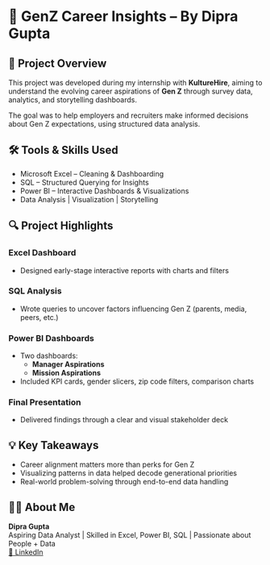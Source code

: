 # 🎯 GenZ Career Insights – By Dipra Gupta

## 📌 Project Overview
This project was developed during my internship with **KultureHire**, aiming to understand the evolving career aspirations of **Gen Z** through survey data, analytics, and storytelling dashboards.

The goal was to help employers and recruiters make informed decisions about Gen Z expectations, using structured data analysis.


## 🛠️ Tools & Skills Used
- Microsoft Excel – Cleaning & Dashboarding  
- SQL – Structured Querying for Insights  
- Power BI – Interactive Dashboards & Visualizations  
- Data Analysis | Visualization | Storytelling


## 🔍 Project Highlights

### Excel Dashboard
- Designed early-stage interactive reports with charts and filters

### SQL Analysis
- Wrote queries to uncover factors influencing Gen Z (parents, media, peers, etc.)

### Power BI Dashboards
- Two dashboards:
  - **Manager Aspirations**
  - **Mission Aspirations**
- Included KPI cards, gender slicers, zip code filters, comparison charts

### Final Presentation
- Delivered findings through a clear and visual stakeholder deck

## 💡 Key Takeaways
- Career alignment matters more than perks for Gen Z  
- Visualizing patterns in data helped decode generational priorities  
- Real-world problem-solving through end-to-end data handling


## 🙋‍♂️ About Me
**Dipra Gupta**  
Aspiring Data Analyst | Skilled in Excel, Power BI, SQL | Passionate about People + Data  
[🔗 LinkedIn](https://www.linkedin.com/in/dipra-gupta-12b2b0374)

